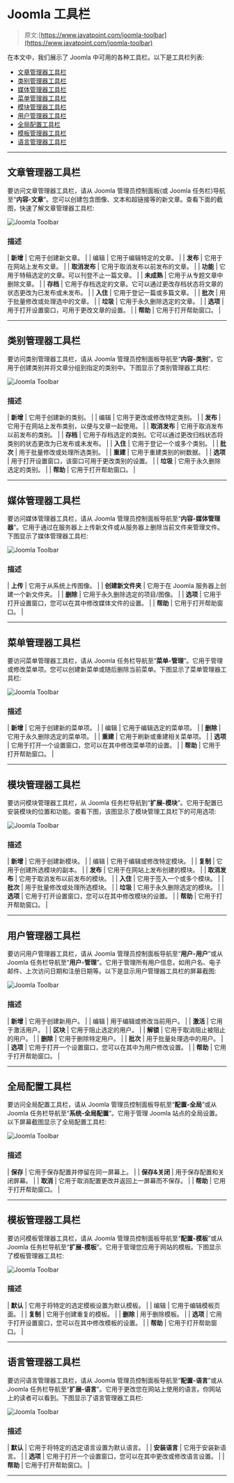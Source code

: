 # Joomla 工具栏

> 原文:[https://www.javatpoint.com/joomla-toolbar](https://www.javatpoint.com/joomla-toolbar)

在本文中，我们展示了 Joomla 中可用的各种工具栏。以下是工具栏列表:

*   [文章管理器工具栏](#Article)
*   [类别管理器工具栏](#Category)
*   [媒体管理器工具栏](#Media)
*   [菜单管理器工具栏](#Menu)
*   [模块管理器工具栏](#Module)
*   [用户管理器工具栏](#User)
*   [全局配置工具栏](#Global)
*   [模板管理器工具栏](#Template)
*   [语言管理器工具栏](#Language)

* * *

## 文章管理器工具栏

要访问文章管理器工具栏，请从 Joomla 管理员控制面板(或 Joomla 任务栏)导航至“**内容-文章**”。您可以创建包含图像、文本和超链接等的新文章。查看下面的截图，快速了解文章管理器工具栏:

![Joomla Toolbar](../Images/e73cbb2b192f739efe17a44c04b9a353.png)

### 描述

| **新增** | 它用于创建新文章。 |
| 编辑 | 它用于编辑特定的文章。 |
| **发布** | 它用于在网站上发布文章。 |
| **取消发布** | 它用于取消发布以前发布的文章。 |
| **功能** | 它用于特稿选定的文章。可以刊登不止一篇文章。 |
| **未成熟** | 它用于从专题文章中删除文章。 |
| **存档** | 它用于存档选定的文章。它可以通过更改存档状态将文章的状态更改为已发布或未发布。 |
| **入住** | 它用于登记一篇或多篇文章。 |
| **批次** | 用于批量修改或处理选中的文章。 |
| **垃圾** | 它用于永久删除选定的文章。 |
| **选项** | 用于打开设置窗口，可用于更改文章的设置。 |
| **帮助** | 它用于打开帮助窗口。 |

* * *

## 类别管理器工具栏

要访问类别管理器工具栏，请从 Joomla 管理员控制面板导航至“**内容-类别**”。它用于创建类别并将文章分组到指定的类别中。下图显示了类别管理器工具栏:

![Joomla Toolbar](../Images/a3387ba0dbe0b7214cc0f117b040c10b.png)

### 描述

| **新增** | 它用于创建新的类别。 |
| 编辑 | 它用于更改或修改特定类别。 |
| **发布** | 它用于在网站上发布类别，以便与文章一起使用。 |
| **取消发布** | 它用于取消发布以前发布的类别。 |
| **存档** | 它用于存档选定的类别。它可以通过更改归档状态将类别的状态更改为已发布或未发布。 |
| **入住** | 它用于登记一个或多个类别。 |
| **批次** | 用于批量修改或处理所选类别。 |
| **重建** | 它用于重建类别的树数据。 |
| **选项** | 用于打开设置窗口，该窗口可用于更改类别的设置。 |
| **垃圾** | 它用于永久删除选定的类别。 |
| **帮助** | 它用于打开帮助窗口。 |

* * *

## 媒体管理器工具栏

要访问媒体管理器工具栏，请从 Joomla 管理员控制面板导航至“**内容-媒体管理器**”。它用于通过在服务器上上传新文件或从服务器上删除当前文件来管理文件。下图显示了媒体管理器工具栏:

![Joomla Toolbar](../Images/912ee124e48cb26049b0f93dd043e270.png)

### 描述

| **上传** | 它用于从系统上传图像。 |
| **创建新文件夹** | 它用于在 Joomla 服务器上创建一个新文件夹。 |
| **删除** | 它用于永久删除选定的项目/图像。 |
| **选项** | 它用于打开设置窗口，您可以在其中修改媒体文件的设置。 |
| **帮助** | 它用于打开帮助窗口。 |

* * *

## 菜单管理器工具栏

要访问菜单管理器工具栏，请从 Joomla 任务栏导航至“**菜单-管理**”。它用于管理或修改菜单项。您可以创建新菜单或随后删除当前菜单。下图显示了菜单管理器工具栏:

![Joomla Toolbar](../Images/4dc3f2b9f0fb7c40e90a35471ef24b33.png)

### 描述

| **新增** | 它用于创建新的菜单项。 |
| 编辑 | 它用于编辑选定的菜单项。 |
| **删除** | 它用于永久删除选定的菜单项。 |
| **重建** | 它用于刷新或重建相关菜单项。 |
| **选项** | 它用于打开一个设置窗口，您可以在其中修改菜单项的设置。 |
| **帮助** | 它用于打开帮助窗口。 |

* * *

## 模块管理器工具栏

要访问模块管理器工具栏，从 Joomla 任务栏导航到“**扩展-模块**”。它用于配置已安装模块的位置和功能。查看下图，该图显示了模块管理工具栏下的可用选项:

![Joomla Toolbar](../Images/c3aebe5349bafda547eed1b2a7b75326.png)

### 描述

| **新增** | 它用于创建新模块。 |
| 编辑 | 它用于编辑或修改特定模块。 |
| **复制** | 它用于创建所选模块的副本。 |
| **发布** | 它用于在网站上发布创建的模块。 |
| **取消发布** | 它用于取消发布以前发布的模块。 |
| **入住** | 它用于签入一个或多个模块。 |
| **批次** | 用于批量修改或处理所选模块。 |
| **垃圾** | 它用于永久删除选定的模块。 |
| **选项** | 它用于打开设置窗口，您可以在其中修改模块的设置。 |
| **帮助** | 它用于打开帮助窗口。 |

* * *

## 用户管理器工具栏

要访问用户管理器工具栏，请从 Joomla 管理员控制面板导航至“**用户-用户**”或从 Joomla 任务栏导航至“**用户-管理**”。它用于管理所有用户信息，如用户名、电子邮件、上次访问日期和注册日期等。以下是显示用户管理器工具栏的屏幕截图:

![Joomla Toolbar](../Images/55f3b209f1410e2b74ccbdb2a2d99db7.png)

### 描述

| **新增** | 它用于创建新用户。 |
| 编辑 | 用于编辑或修改当前用户。 |
| **激活** | 它用于激活用户。 |
| **区块** | 它用于阻止选定的用户。 |
| **解锁** | 它用于取消阻止被阻止的用户。 |
| **删除** | 它用于删除特定用户。 |
| **批次** | 用于批量处理选中的用户。 |
| **选项** | 它用于打开一个设置窗口，您可以在其中为用户修改设置。 |
| **帮助** | 它用于打开帮助窗口。 |

* * *

## 全局配置工具栏

要访问全局配置工具栏，请从 Joomla 管理员控制面板导航至“**配置-全局**”或从 Joomla 任务栏导航至“**系统-全局配置**”。它用于管理 Joomla 站点的全局设置。以下屏幕截图显示了全局配置工具栏:

![Joomla Toolbar](../Images/f60bac49e5376b2ccd7364aa59e4bea3.png)

### 描述

| **保存** | 它用于保存配置并停留在同一屏幕上。 |
| **保存&关闭** | 用于保存配置和关闭屏幕。 |
| **取消** | 它用于取消配置更改并返回上一屏幕而不保存。 |
| **帮助** | 它用于打开帮助窗口。 |

* * *

## 模板管理器工具栏

要访问模板管理器工具栏，请从 Joomla 管理员控制面板导航至“**配置-模板**”或从 Joomla 任务栏导航至“**扩展-模板**”。它用于管理您应用于网站的模板。下图显示了模板管理器工具栏:

![Joomla Toolbar](../Images/467771d3b6b50a92a8491564aba620cb.png)

### 描述

| **默认** | 它用于将特定的选定模板设置为默认模板。 |
| 编辑 | 它用于编辑模板页面。 |
| **复制** | 它用于创建重复的模板。 |
| **删除** | 用于删除模板。 |
| **选项** | 它用于打开设置窗口，您可以在其中修改模板的设置。 |
| **帮助** | 它用于打开帮助窗口。 |

* * *

## 语言管理器工具栏

要访问语言管理器工具栏，请从 Joomla 管理员控制面板导航至“**配置-语言**”或从 Joomla 任务栏导航至“**扩展-语言**”。它用于更改您在网站上使用的语言。你网站上的读者可以看到。下图显示了语言管理器工具栏:

![Joomla Toolbar](../Images/c8e6d5e4eb8f84c4aec8596f9f9965b6.png)

### 描述

| **默认** | 它用于将特定的选定语言设置为默认语言。 |
| **安装语言** | 它用于安装新语言。 |
| **选项** | 它用于打开一个设置窗口，您可以在其中更改或修改语言设置。 |
| **帮助** | 它用于打开帮助窗口。 |

* * *